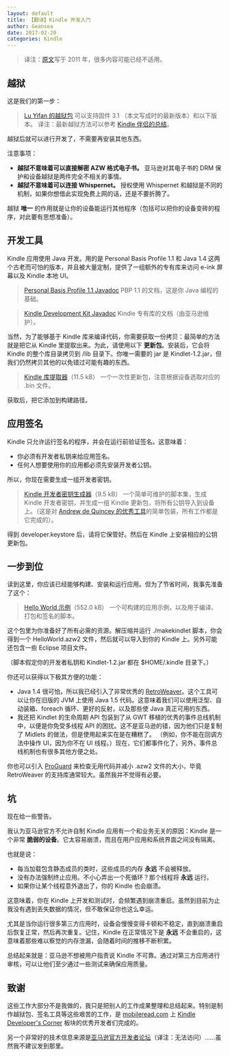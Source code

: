 ```yaml
---
layout: default
title: 【翻译】Kindle 开发入门
author: Geansea
date: 2017-02-20
categories: Kindle
---
```


> 译注：[原文][source]写于 2011 年，很多内容可能已经不适用。

[source]: http://cowlark.com/kindle/getting-started.html

## 越狱

这是我们的第一步：

> [Lu Yifan 的越狱包][jailbreak]
> 可以支持固件 3.1 （本文写成时的最新版本）和以下版本。
> 译注：最新越狱方法可以参考 [Kindle 伴侣的总结][jailbreak_kindlefere]。

[jailbreak]: http://yifan.lu/p/kindle-jailbreak/
[jailbreak_kindlefere]: https://kindlefere.com/skills/jailbreak

越狱后就可以进行开发了，不需要再安装其他东西。

注意事项：
* **越狱不意味着可以直接解密 AZW 格式电子书。** 亚马逊对其电子书的 DRM 保护和设备越狱是两件完全不相关的事情。
* **越狱不意味着可以连接 Whispernet。** 授权使用 Whispernet 和越狱是不同的机制，如果你想借此实现免费上网的话，还是不要折腾了。

越狱 **唯一** 的作用就是让你的设备能运行其他程序（包括可以把你的设备变砖的程序，对此要有思想准备）。

## 开发工具

Kindle 应用使用 Java 开发。用的是 Personal Basis Profile 1.1 和 Java 1.4 这两个古老而可怕的版本，并且被大量定制，提供了一组额外的专有库来访问 e-ink 屏幕以及 Kindle 本地 UI。

> [Personal Basis Profile 1.1 Javadoc][PBP_doc]
> PBP 1.1 的文档，这是你 Java 编程的基础。

[PBP_doc]: http://download.oracle.com/javame/config/cdc/ref-impl/pbp1.1.2/jsr217/index.html

> [Kindle Development Kit Javadoc][KDK_doc]
> Kindle 专有库的文档（由亚马逊维护）。

[KDK_doc]: http://kdk-javadocs.s3.amazonaws.com/index.html?overview-summary.html

当然，为了能够基于 Kindle 库来编译代码，你需要获取一份拷贝：最简单的方法就是把它从 Kindle 里提取出来。为此，请使用以下 **更新包**。安装后，它会将 Kindle 的整个库目录拷贝到 /lib 目录下。你唯一需要的 jar 是 Kindlet-1.2.jar，但我们仍然拷贝其他的以免错过可能有趣的东西。

> [Kindle 库提取器][jarextractor]（11.5 kB）
> 一个一次性更新包，注意根据设备选取对应的 .bin 文件。

[jarextractor]: http://cowlark.com/kindle/jarextractor-0.1.zip

获取后，把它添加到构建路径。

## 应用签名

Kindle 只允许运行签名的程序，并会在运行前验证签名。这意味着：
* 你必须有开发者私钥来给应用签名。
* 任何人想要使用你的应用都必须先安装开发者公钥。

所以，你现在需要生成一组开发者密钥。

> [Kindle 开发者密钥生成器][keygen]（9.5 kB）
> 一个简单可维护的脚本集，生成 Kindle 开发者密钥，并生成一组 Kindle 更新包，将所有公钥导入到设备上。（这是对 [Andrew de Quincey 的优秀工具][adq_tool]的简单包装，所有工作都是它完成的）。

[keygen]: http://cowlark.com/kindle/keygen-0.1.zip
[adq_tool]: http://adq.livejournal.com/113734.html

得到 developer.keystore 后，请将它保管好。然后在 Kindle 上安装相应的公钥更新包。

## 一步到位

读到这里，你应该已经能够构建、安装和运行应用。但为了节省时间，我事先准备了这个：

> [Hello World 示例][hello_world]（552.0 kB）
> 一个可构建的应用示例，以及用于编译、打包和签名的脚本。

[hello_world]: http://cowlark.com/kindle/HelloWorld.zip

这个包里为你准备好了所有必需的资源。解压缩并运行 ./makekindlet 脚本，你会得到一个 HelloWorld.azw2 文件，然后就可以导入到你的 Kindle 上。另外可能还包含一些 Eclipse 项目文件。

（脚本假定你的开发者私钥和 Kindlet-1.2.jar 都在 $HOME/.kindle 目录下。）

你还可以获得以下极其方便的功能：
* Java 1.4 很可怕，所以我已经引入了非常优秀的 [RetroWeaver][retroweaver]。这个工具可以让你在旧版的 JVM 上使用 Java 1.5 代码。这意味着我们可以使用泛型、自动装箱、foreach 循环、更好的反射，以及那些使 Java 真正可用的东西。
* 我还把 Kindlet 的生命周期 API 包装到了从 GWT 移植的优秀的事件总线机制中，以便是你免受多线程 API 的困扰。这不是亚马逊的错，因为他们只是复制了 Midlets 的做法，但是使用起来实在是在糟糕了。 （例如，你不能在回调方法中操作 UI，因为你不在 UI 线程。）现在，它们都事件化了，另外，事件总线机制也有很多其他方便之处。

[retroweaver]: http://retroweaver.sourceforge.net/

你也可以引入 [ProGuard][proguard] 来检查无用代码并减小 .azw2 文件的大小，毕竟 RetroWeaver 的支持库通常较大。虽然我并不觉得有必要。

[proguard]: http://proguard.sourceforge.net/

## 坑

现在给一些警告。

我认为亚马逊官方不允许自制 Kindle 应用有一个和业务无关的原因：Kindle 是一个非常 **脆弱的设备**。它太容易崩溃，而且在用户应用和系统界面之间没有隔离。

也就是说：
* 每当加载包含静态成员的类时，这些成员的内存 **永远** 不会被释放。
* 没有办法强制终止应用。不小心弄出一个死循环？那个线程将 **永远** 运行。
* 如果你让某个线程意外退出了，你的 Kindle 也会崩溃。

这意味着，你在 Kindle 上开发和测试时，会频繁遇到崩溃重启。虽然到目前为止我没有遇到丢失数据的情况，但不敢保证你也这么幸运。

尤其是当你运行很多第三方应用时，设备会慢慢变得卡顿和不稳定，直到崩溃重启后恢复正常，然后再次重复。记住，Kindle 在正常情况下是 **永远** 不会重启的，这意味着那些难以察觉的内存泄漏，会随着时间的推移不断积累。

总结起来就是：亚马逊不想被用户指责说 Kindle 不可靠。通过对第三方应用进行审核，可以让他们至少通过一些测试来确保应用质量。

## 致谢

这些工作大部分不是我做的，我只是把别人的工作成果整理和总结起来。特别是制作越狱包、签名工具等这些艰苦的工作，是 [mobileread.com][mobileread] 上 [Kindle Developer's Corner][developer_corner] 板块的优秀开发者们完成的。

[mobileread]: http://www.mobileread.com/
[developer_corner]: http://www.mobileread.com/forums/forumdisplay.php?f=150

另一个非常好的技术信息来源是[亚马逊官方开发者论坛][kindlecentral]（译注：无法访问）……虽然我不建议发到那里。

[kindlecentral]: http://forums.kindlecentral.com/forums/index.jspa
